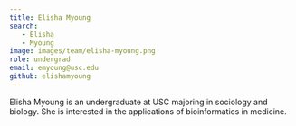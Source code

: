 ```yaml
---
title: Elisha Myoung
search:
   - Elisha
   - Myoung
image: images/team/elisha-myoung.png
role: undergrad
email: emyoung@usc.edu
github: elishamyoung
---
```

Elisha Myoung is an undergraduate at USC majoring in sociology and biology. She is interested in the applications of bioinformatics in medicine.
